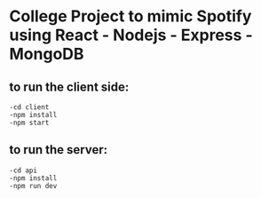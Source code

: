 # College Project to mimic Spotify using React - Nodejs - Express - MongoDB



## to run the client side:

```
-cd client
-npm install
-npm start
```

## to run the server:

```
-cd api
-npm install
-npm run dev
```